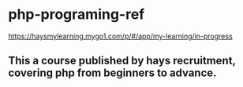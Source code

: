 # php-programing-ref

https://haysmylearning.mygo1.com/p/#/app/my-learning/in-progress

## This a course published by hays recruitment, covering php from beginners to advance. 
